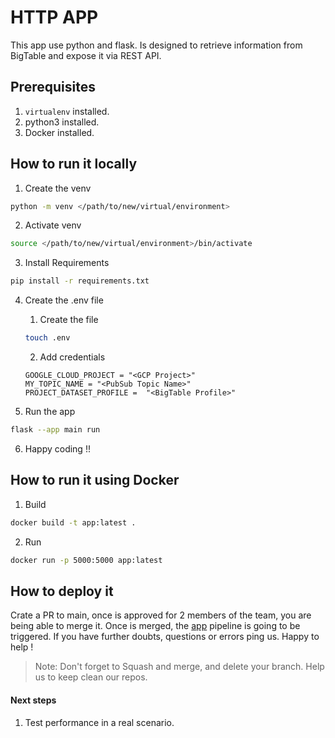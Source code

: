 # HTTP APP

This app use python and flask. Is designed to retrieve information from BigTable and expose it via REST API.

## Prerequisites 
1. `virtualenv` installed.
2. python3 installed.
3. Docker installed.

## How to run it locally

1. Create the venv

```sh
python -m venv </path/to/new/virtual/environment>
```

2. Activate venv
```sh
source </path/to/new/virtual/environment>/bin/activate 
```

3. Install Requirements
```sh
pip install -r requirements.txt
```

4. Create the .env file
    
    1. Create the file
    
    ```sh
    touch .env 
    ```
    
    2. Add credentials
    ```
    GOOGLE_CLOUD_PROJECT = "<GCP Project>"
    MY_TOPIC_NAME = "<PubSub Topic Name>"
    PROJECT_DATASET_PROFILE =  "<BigTable Profile>"
    ```

5. Run the app

```sh
flask --app main run
```

6. Happy coding !!


## How to run it using Docker

1. Build

```sh
docker build -t app:latest .
```

2. Run

```sh
docker run -p 5000:5000 app:latest
```

## How to deploy it

Crate a PR to main, once is approved for 2 members of the team, you are being able to merge it. Once is merged, the [app](../.github/workflows/app.yml) pipeline is going to be triggered. If you have further doubts, questions or errors ping us. Happy to help !  

> Note: Don't forget to Squash and merge, and delete your branch. Help us to keep clean our repos. 

#### Next steps
1. Test performance in a real scenario.